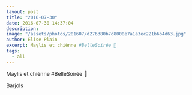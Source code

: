 ```yaml
---
layout: post
title: "2016-07-30"
date: 2016-07-30 14:37:04
description: 
image: "/assets/photos/201607/d276380b7d8000e7a1a3ec221b6b4d63.jpg"
author: Elise Plain
excerpt: Maylis et chiènne #BelleSoirée 🌌
tags: 
  - all
---
```


Maylis et chiènne #BelleSoirée 🌌
<p></p>
Barjols